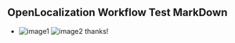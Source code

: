 ## OpenLocalization Workflow Test MarkDown
* ![image1](.\8cc08da7-02b0-4d6b-96e8-4807c1f9d377.PNG)   ![image2](.\69d28638-8720-4686-b595-eb8e5d4f6a9a.png) 
thanks!